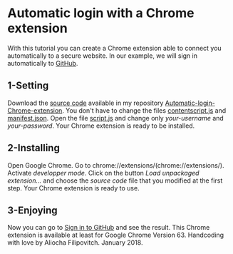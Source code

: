 # Automatic login with a Chrome extension
With this tutorial you can create a Chrome extension able to connect you automatically to a secure website.
In our example, we will sign in automatically to [GitHub](https://github.com/).
## 1-Setting
Download the [source code](https://github.com/AliochaFilipovitch/Automatic-login-Chrome-extension/tree/master/source%20code) available in my repository [Automatic-login-Chrome-extension](https://github.com/AliochaFilipovitch/Automatic-login-Chrome-extension). You don't have to change the files [contentscript.js](https://github.com/AliochaFilipovitch/Automatic-login-Chrome-extension/blob/master/source%20code/contentscript.js) and [manifest.json](https://github.com/AliochaFilipovitch/Automatic-login-Chrome-extension/blob/master/source%20code/manifest.json). Open the file [script.js](https://github.com/AliochaFilipovitch/Automatic-login-Chrome-extension/blob/master/source%20code/script.js) and change only *your-username* and *your-password*. Your Chrome extension is ready to be installed.
## 2-Installing
Open Google Chrome. Go to chrome://extensions/(chrome://extensions/). Activate _developper mode_. Click on the button _Load unpackaged extension..._ and choose the _source code_ file that you modified at the first step. Your Chrome extension is ready to use. 
## 3-Enjoying
Now you can go to [Sign in to GitHub](https://github.com/login) and see the result. This Chrome extension is available at least for Google Chrome Version 63. Handcoding with love by Aliocha Filipovitch. January 2018.
